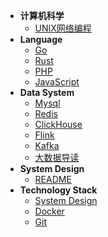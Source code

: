 <!-- _sidebar.md -->

* **计算机科学**
    * [UNIX网络编程](/computer-science/UNIX网络编程.md)
* **Language**
    * [Go](/language/go/)
    * [Rust](/language/rust/)
    * [PHP](/language/php/)
    * [JavaScript](/language/javascript/)
* **Data System**
    * [Mysql](/data-system/mysql/)
    * [Redis](/data-system/redis/)
    * [ClickHouse](/data-system/clickhouse/)
    * [Flink](/data-system/flink/)
    * [Kafka](/data-system/kafka/)
    * [大数据导读](/data-system/README.md)
* **System Design**
    * [README](/system-design/README.md)
* **Technology Stack**
    * [System Design](/system-design/)
    * [Docker](/technology-stack/Docker.md)
    * [Git](/technology-stack/Git.md)